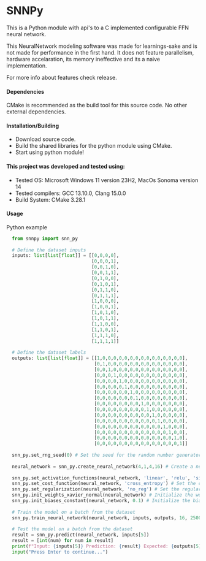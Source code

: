 # SNNPy
This is a Python module with api's to a C implemented configurable FFN neural network. 

This NeuralNetwork modeling software was made for learnings-sake and is not made for performance in the first hand. It does not feature parallelism, hardware accelaration, its memory ineffective and its a naive implementation.

For more info about features check release.
  
#### Dependencies
CMake is recommended as the build tool for this source code.
No other external dependencies.

#### Installation/Building
- Download source code.
- Build the shared libraries for the python module using CMake.
- Start using python module!

#### This project was developed and tested using:
- Tested OS: Microsoft Windows 11 version 23H2, MacOs Sonoma version 14
- Tested compilers: GCC 13.10.0, Clang 15.0.0
- Build System: CMake 3.28.1

#### Usage
Python example
```Python
  from snnpy import snn_py
  
  # Define the dataset inputs
  inputs: list[list[float]] = [[0,0,0,0],
                               [0,0,0,1],
                               [0,0,1,0],
                               [0,0,1,1],
                               [0,1,0,0],
                               [0,1,0,1],
                               [0,1,1,0],
                               [0,1,1,1],
                               [1,0,0,0],
                               [1,0,0,1],
                               [1,0,1,0],
                               [1,0,1,1],
                               [1,1,0,0],
                               [1,1,0,1],
                               [1,1,1,0],
                               [1,1,1,1]]
  
  # Define the dataset labels
  outputs: list[list[float]] = [[1,0,0,0,0,0,0,0,0,0,0,0,0,0,0,0],
                                [0,1,0,0,0,0,0,0,0,0,0,0,0,0,0,0],
                                [0,0,1,0,0,0,0,0,0,0,0,0,0,0,0,0],
                                [0,0,0,1,0,0,0,0,0,0,0,0,0,0,0,0],
                                [0,0,0,0,1,0,0,0,0,0,0,0,0,0,0,0],
                                [0,0,0,0,0,1,0,0,0,0,0,0,0,0,0,0],
                                [0,0,0,0,0,0,1,0,0,0,0,0,0,0,0,0],
                                [0,0,0,0,0,0,0,1,0,0,0,0,0,0,0,0],
                                [0,0,0,0,0,0,0,0,1,0,0,0,0,0,0,0],
                                [0,0,0,0,0,0,0,0,0,1,0,0,0,0,0,0],
                                [0,0,0,0,0,0,0,0,0,0,1,0,0,0,0,0],
                                [0,0,0,0,0,0,0,0,0,0,0,1,0,0,0,0],
                                [0,0,0,0,0,0,0,0,0,0,0,0,1,0,0,0],
                                [0,0,0,0,0,0,0,0,0,0,0,0,0,1,0,0],
                                [0,0,0,0,0,0,0,0,0,0,0,0,0,0,1,0],
                                [0,0,0,0,0,0,0,0,0,0,0,0,0,0,0,1]]
  
  snn_py.set_rng_seed(0) # Set the seed for the random number generator
  
  neural_network = snn_py.create_neural_network(4,1,4,16) # Create a neural network model
  
  snn_py.set_activation_functions(neural_network, 'linear', 'relu', 'sigmoid') # Set the activation functions for each layer (layers* in the case of hidden layers)
  snn_py.set_cost_function(neural_network, 'cross_entropy') # Set the cost function for the model
  snn_py.set_regularization(neural_network, 'no_reg') # Set the regularization for the model
  snn_py.init_weights_xavier_normal(neural_network) # Initialize the weights of the model
  snn_py.init_biases_constant(neural_network, 0.1) # Initialize the biases of the model
  
  # Train the model on a batch from the dataset
  snn_py.train_neural_network(neural_network, inputs, outputs, 16, 250000, 0.08, 0.01)
  
  # Test the model on a batch from the dataset
  result = snn_py.predict(neural_network, inputs[5])
  result = [int(num) for num in result]
  print(f"Input: {inputs[5]} Prediction: {result} Expected: {outputs[5]}")
  input("Press Enter to continue...")
```
